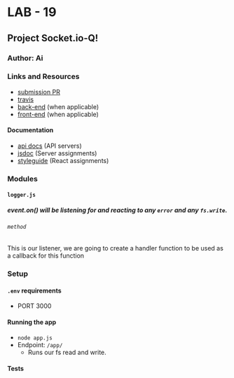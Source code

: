 # LAB - 19

## Project Socket.io-Q!

### Author: Ai

### Links and Resources
* [submission PR](http://xyz.com)
* [travis](http://xyz.com)
* [back-end](http://xyz.com) (when applicable)
* [front-end](http://xyz.com) (when applicable)

#### Documentation
* [api docs](./) (API servers)
* [jsdoc](http://xyz.com) (Server assignments)
* [styleguide](http://xyz.com) (React assignments)

### Modules
#### `logger.js`
##### event.on() will be listening for and reacting to any `error` and any `fs.write`.

###### `method`
This is our listener, we are going to create a handler function to be used as a callback for this function


### Setup
#### `.env` requirements
* PORT 3000

#### Running the app
* `node app.js`
* Endpoint: `/app/`
  * Runs our fs read and write.

  
#### Tests

